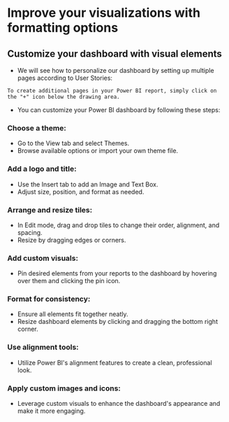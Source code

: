 # Improve your visualizations with formatting options

## Customize your dashboard with visual elements

- We will see how to personalize our dashboard by setting up multiple pages according to User Stories:

```
To create additional pages in your Power BI report, simply click on the "+" icon below the drawing area.
```

- You can customize your Power BI dashboard by following these steps:
  
### Choose a theme: 

- Go to the View tab and select Themes. 
- Browse available options or import your own theme file.

### Add a logo and title: 

- Use the Insert tab to add an Image and Text Box. 
- Adjust size, position, and format as needed.
  
### Arrange and resize tiles: 

- In Edit mode, drag and drop tiles to change their order, alignment, and spacing. 
- Resize by dragging edges or corners.

### Add custom visuals: 

- Pin desired elements from your reports to the dashboard by hovering over them and clicking the pin icon.

### Format for consistency: 

- Ensure all elements fit together neatly. 
- Resize dashboard elements by clicking and dragging the bottom right corner.

### Use alignment tools: 

- Utilize Power BI's alignment features to create a clean, professional look.

### Apply custom images and icons: 

- Leverage custom visuals to enhance the dashboard's appearance and make it more engaging.
